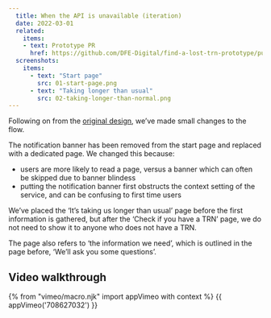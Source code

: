 ```yaml
---
  title: When the API is unavailable (iteration)
  date: 2022-03-01
  related:
    items:
    - text: Prototype PR
      href: https://github.com/DFE-Digital/find-a-lost-trn-prototype/pull/42
  screenshots:
    items:
      - text: "Start page"
        src: 01-start-page.png
      - text: "Taking longer than usual"
        src: 02-taking-longer-than-normal.png
---
```


Following on from the [original design](/find-a-lost-trn/api-down), we’ve made small changes to the flow.

The notification banner has been removed from the start page and replaced with a dedicated page. We changed this because:

- users are more likely to read a page, versus a banner which can often be skipped due to banner blindess
- putting the notification banner first obstructs the context setting of the service, and can be confusing to first time users

We’ve placed the ‘It’s taking us longer than usual’ page before the first information is gathered, but after the ‘Check if you have a TRN’ page, we do not need to show it to anyone who does not have a TRN.

The page also refers to ‘the information we need’, which is outlined in the page before, ‘We’ll ask you some questions’.

## Video walkthrough

{% from "vimeo/macro.njk" import appVimeo with context %}
{{ appVimeo('708627032') }}
